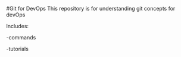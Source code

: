 #Git for DevOps
This repository is for understanding git concepts for devOps

Includes:

-commands

-tutorials
